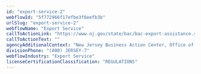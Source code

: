 ```yaml
---
id: "export-service-2"
webflowId: "5f772966f17efbe3f6eefb3b"
urlSlug: "export-service-2"
webflowName: "Export Service"
callToActionLink: "https://www.nj.gov/state/bac/bac-export-assistance.shtml"
callToActionText: ""
agencyAdditionalContext: "New Jersey Business Action Center, Office of Export Promotion"
divisionPhone: "(800) JERSEY-7"
webflowIndustry: "Export Service"
licenseCertificationClassification: "REGULATIONS"
---
```

